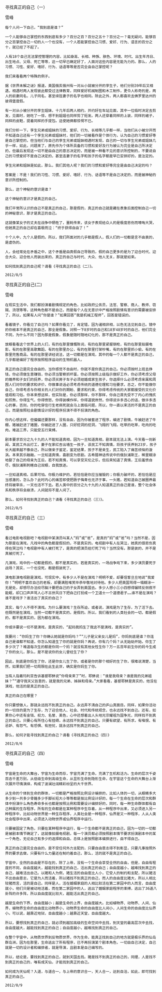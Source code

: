 寻找真正的自己（一）

雪峰


    每个人问一下自己，“我到底是谁？”

    一个人能够自己掌控的东西到底有多少？百分之百？百分之五十？百分之一？毫无疑问，能够百分之百掌控自己一切的人一个也没有，一个人若能掌控自己习惯、爱好、行为、语言的百分之十，就已经了不起了。

    人有18个自己无法掌控管理的内容，比如身高、长相、种族、肤色、环境、时代、出生年月日、出生地点、父母、死亡等等，这一切早已确定好了，人面对这些内容是无能为力的。那么，人的习惯、习性、爱好、嗜好、行为、话语等等是否完全由自己掌控呢？

    我们来看看两个特殊的例子。

    据《世界未解之谜》报道，美国俄亥俄州有一对从小就被分开的孪生子，他们分别39年后又相遇，相遇时两人发现彼此都受过法律教育，同样爱好机械制图和木工制作，更令人称奇的是，两人的前妻同名，儿子同名，甚至续弦妻子的名字也相同。除此之外，两人都喜欢去佛罗里达州的彼得堡度假。

    有一对从小被分开的孪生姐妹，十几年后两人相约，并约好在车站见面，其中一位临时决定去剪发，见面时，她吃了一惊，想不到姐姐也同样剪了短发。两人还穿着同样的上装，同样的裙子，同样的皮鞋，提着同样的手提包。这使她俩都惊愕不已。

    我们分析一下，孪生兄弟或姐妹的习惯、爱好、行为、长相等几乎都一样，当他们从小被分开而不知道自己还有一个孪生兄弟或姐妹时，他们的一切被看作是个体行为，认为自己的习惯爱好等是自己掌控的，但当他们与自己的孪生兄弟或姐妹相遇时发现，自己的一切与孪生兄弟或姐妹几乎一样，如此，问题来了，原先作为个体所具备的习惯和爱好及行为被认为完全是自己所决定的，但最后发现这一切不是由自己的意志决定的，而是被一种看不见的意识所控制的，不要说自己的习惯爱好不是自己决定的，甚至连妻子的名字和孩子的名字都是早已安排好的，是注定的。

    孪生兄弟和姐妹是如此，那么，我们其他人呢？我们的习惯和爱好等完全是由自己决定的吗？

    答案是：不是！我们的习性、习惯、爱好、嗜好、行为、话语等不是自己决定的，而是被神秘的意识所控制的。

    那么，这个神秘的意识是谁？

    这个神秘的意识才是真正的自己。

    我们平常所认识的自己不是真正的自己，那是假的，真正的自己就是藏在表象后面控制自己一切的神秘意识，那才是真正的自己。

    这就像某女子的丈夫在战争中牺牲了，噩耗传来，该女子表现给众人的是极度悲伤而嚎啕大哭，但她真正的自己却在喜极而泣：“终于获得自由了！”

    十个人中，九个人是假的。所以，我们所面对的几乎都是假人，假人们的一切都是言不由衷的，是虚伪的。

    人，会经常处在矛盾之中，这个矛盾是由真假自己导致的，假的自己更多的是为了迎合时代、迎合大众、迎合他人而装出来的，真正的自己与时代、大众、他人无关，那就是如来。

    如何找到真正的自己呢？请看《寻找真正的自己（二）》。

    2012/8/5



寻找真正的自己(二)

雪峰


    在现实生活中，我们都扮演着剧情规定的角色，比如政府公务员，法官、警察、商人、教师、窃贼、流氓等等，这种角色都不是自己，而是每个人在无意识中严格按照剧情有意识的需要被安排了，所以，如果有人问“你是谁？”如果回答“我是机械工程师”，回答是错误的。

    看着镜子，你看见了自己吗？如果你看见了，肯定错，因为诸相非相，以色无法见到自己。镜中的你根本不是真正的自己，那全是假象。对照一下8岁时的自己和18岁48岁时的自己，他们完全不同，为什么不同？因为那是假象，假象是随时随地幻化的，那不是真正的自己。

    放眼看看这个世界上的人们，有的在那里慷慨陈词，有的在那里紧握钢枪，有的在那里拍摄电影，有的在那里高歌舞蹈，有的在那里办公，有的在那里打架吵嘴，有的在那里抓小偷，有的在那里兜售商品，有的在那里讲经说法，这一切都是在演戏，其中的每一个人都不是真正的自己，几乎都是编好了程序按照程序运动的生物机器人。

    真正的自己是完全自由的，当你感觉不自由时，你就不是你真正的自己。你必须按时上班去挣钱，你必须做生意赚钱，你必须当警察抓坏蛋，你必须按照上级指示做好工作，你必须考虑父母的赡养和子女们的抚养，你必须买房子车子必须结婚成家生孩子，你选择什么必须考虑亲属和周围人们对你的要求和评价，你做事说话必须考虑传统的道德伦理和习俗要求，总之，你不能做你自己，你得考虑与你相关的人们对你的期盼、要求和约束，你得考虑传统的大家都接受的文化价值观和习俗。你本来想这样，但实际是，你必须那样，你不那样，你自己首先受不了内心的愧疚和煎熬，你得生气，你得愤怒，你得装模作样，你得道貌岸然，你得说许多违心的话，做许多违心的事，否则，你的吃穿住行生老病死就会马上面临问题，所以，你一直以来活的不是真正的自己，而是按照社会剧情设计好的程序扮演不得不扮演的角色。

    你内心想这样，但偏偏还要那样，没有自由，因为你被套进了程序，编进了剧情，牛被赶进了牛棚，猪被赶进了猪圈，你被赶进了人圈，只好挖洞的挖洞，飞翔的飞翔，吃草的吃草，吃肉的吃肉，难逃三界，只能受五行束缚。

    剧本要求百分之九十九的人不能知道真相，因为一旦知道真相，剧本就无法上演。今天看一则新闻，某民工外出打工，妻子在家红杏出墙生一孩子，该民工不知真情，将孩子抚养到23岁，孩子长大越来越不像自己，所以做亲子鉴定，鉴定结果，孩子不是亲生，民工陷入了痛苦烦恼的漩涡。本来其乐融融，一旦知道真情，喜剧变为悲剧。古希腊神话传说中的俄狄浦斯王，稀里糊涂地娶了自己的母亲为王后，若不知真情，可以享受天伦之乐，但后来知道了真情，王后羞愤自尽，俄狄浦斯刺瞎自己双眼，自我放逐。

    一旦知道真相，后果可怕。你极力维护的，若恰恰是你应当摧毁的；你极力破坏的，若恰恰是应当感激的，怎么办？此时内心的痛苦即使把肠子悔青也无济于事，一头猪，若知道自己被圈养最终将被宰杀，一天也活不下去。若人类中的百分之九十九的人知道真正的自己是谁，整个社会体系和秩序将会崩溃，人间就将不是人间了。

    那么，如何寻找到真正的自己？请看《寻找真正的自己（三）》。

    2012/8/5



寻找真正的自己（三）

雪峰


    看过电影电视剧吧？电视剧中某演员叫某人“妈”或“爸”，是真的“妈”或“爸”吗？当然不是，因为那是在演戏，凡戏中的角色都是假扮的，不是真实的。电视剧中有人在哭泣，她真的很悲伤真得在哭泣吗？电视剧中有人被打死了，是真的把演员给打死了吗？当然没有。那是装的，并不是真被打死了。

    凡演戏，戏中的一切都是假的，都不是真实的，若是真实的，一场战争戏下来，多少演员要死于战场？其实，一个也没死，都是假装死了。

    演电影演电视剧是演戏，可现实中，有多少人不是在演戏？明明不爱，却要信誓旦旦地说“我爱你！”明明不喜欢自己的老板，却要满脸堆笑毕恭毕敬地对待他。多少人把美国骂得一塌糊涂一无是处，却想尽办法绞尽脑汁要把自己的子女弄到美国去。多少人想小三小四想得辗转反侧夜不能眠，却口口声声骂人心不古世风日下把自己打扮成一个卫道士一个道德君子……谁不是在演戏？谁不是戏子？谁活出了真实的自己？

    其实，每个人不得不演戏。为什么要演戏？生存所迫，或者说，演戏是为了生存，为了活下去。但既然是在演戏，当然一切都不是真实的，是假的。所以，我们看到的人类社会的一切，都是假的，都不是真实的，因为都在演戏。

    你或许要说一切不是演戏，是真实的，“起码我妈生了我这不是演戏，是真实的”。

    我要问：“你妈生了你？你确认她就是你妈吗？”“儿子是父亲女儿是妈”，你妈到底是谁？你连自己是谁都不知道，你怎么知道生了你的就是你妈？再说，你有几个妈？从无始劫开始，你生了多少次了？难道每次生的都是你同一个妈？就没有其他女性生你？万一五百年前生你的妈今生成了你的女儿，那么，是不是说你的女儿曾经生了你？

    因此，到底是你妈生了你，还是你女儿生了你，或者是你的那个相好的生了你，很难说清楚，当然，如果我们把一切局限在此生此世，确实是你妈生了你。

    当有人指着玛利亚告诉基督耶稣说“你母亲来了”时，耶稣说：“谁是我母亲？谁是我的兄弟姐妹？”“遵守我天父旨意的，就是我的兄弟、姊妹和母亲。”大家看看，基督耶稣是真实的，他没在演戏，他活的是真正的自己。

    真正的自己在哪里？

    你只要想做人，那就永远找不到真正的自己。永远弄不清自己的庐山真面目。同样，如果你活动的一切目的是为了生存，为了迎合他人、社会、时代和传统观念，也永远找不到自己。还有，如果你心中还有金钱、权力、名誉、美色，心中还想着出人头地光宗耀祖为国争光，同样找不到真正的自己。只要心有所住心有挂碍，永远找不到真正的自己。只要有欲望，有所求，有嗔恨、有忌妒、有怨气、有恐惧、有担忧，就永远找不到真正的自己。

    那么，如何才能寻找到真正的自己？请看《寻找真正的自己（四）》

    2012/8/6



寻找真正的自己（四）

雪峰


    宇宙是生命的大舞台，宇宙为生命而存，宇宙充满了生命，充满了生机和活力。生命的层次千姿百态千差万别，从低级生命到高级生命，从显形生命到隐形生命，在宇宙这个生命的大舞台上渐次展开尽情演绎，构成了波澜壮阔精彩纷呈的大千世界。

    从生命的个体到生命的群体，一切都是严格按照比例设计编排的，比如人体的一切，从眼睛多大多少到一共多少骨骼多少手脚长短大小等等都是按比例设计好的，每一个生命在生命的层次和群体中扮演什么角色寿命多长也都是按照比例和需要设计编排好的，同时，每一种生命群体都有自己种属的生存程序，所有的生命都是在某种程序中生存着，从一种程序中出来，又必须进入另一种程序中，比如动物世界是一种生存程序，人类社会是一种程序，仙界是又一种程序，人从人类社会程序中出来，必须进入动物世界或仙界程序中运行。

    只要被固定了角色，只要在某种程序中运行，每一个生命都不是真正的自己，因为一切的一切都是被剧本情节确定了，这就像拍摄电视剧，每一个演员都必须按照剧本情节要求扮演剧本中的某一个角色，无论自己有多少的选择和自由，总体上是按照剧本编排进行，由不得自己。

    真正的自己是完全自由的，是不受任何外力支配的，只要自由意志得不到彰显，只要凡事按照外界的要求去做，只要有什么力量还在制约着自己，那么，活的就不是真正的自己。

    宇宙中，全然的自由是不存在的，除了上帝，没有一个生命会享受全然的自由，但是，自由有程度的不同，自由度越大，越能找到真正的自己，活出真正的自己；自由度越小，越难找到真正的自己，越难活出自己。以猪和人为例，猪生活的自由度比人小，它受人的制约和支配，所以猪活不出自由意志，它是为人而活着，所以猪找不到真正的自己，而人的自由度比猪大，所以人相比较猪而言，活的是自己。同样是人，活在婚姻家庭的人相比较活在第二家园中的人而言，自由度就小，他们只是被动地活着，而在第二家园中的人，逃出了婚姻家庭程序的束缚，逃出了36道八卦阵的许多阵，所以自由度就比较大，越能活出真正的自己。

    越是生命的下界，自由度越小；越是生命的上界，自由度越大。比如植物界、动物界、人间、仙界，植物界生命的自由度比动物界小，动物界生命的自由度比人间小，人间生命的自由度比仙界小。可以说，越靠近地狱，自由度越小；越靠近天堂，自由度越大。

    所以，要想找到真正的自己，就必须到越加高级的生命空间中去找，到天堂的最高层次中去找，自由度越大，越能找到真正的自己；自由度越小，越难找到真正的自己。

    在整个宇宙中，从物质世界到反物质世界，作为生命，能真正找到自己的地方就是极乐界的仙岛群岛洲，因为在那里，生命逃出了所有程序，已不再扮演某个剧本角色，一切由自己决定，自己就是一切的设计者和编排者，就是导演，且剧本是自己编写的。

    所以，结论是，要找到真正的自己，就到天国去找。猪是找不到真正的自己的，同理，人是找不到真正的自己的，唯有成天仙，才能找到真正的自己。

    如何成为天仙呢？入道，与道合一，与上帝的意识合一，天人合一，达到自洽，如此，即可找到真正的自己。

    2012/8/9




